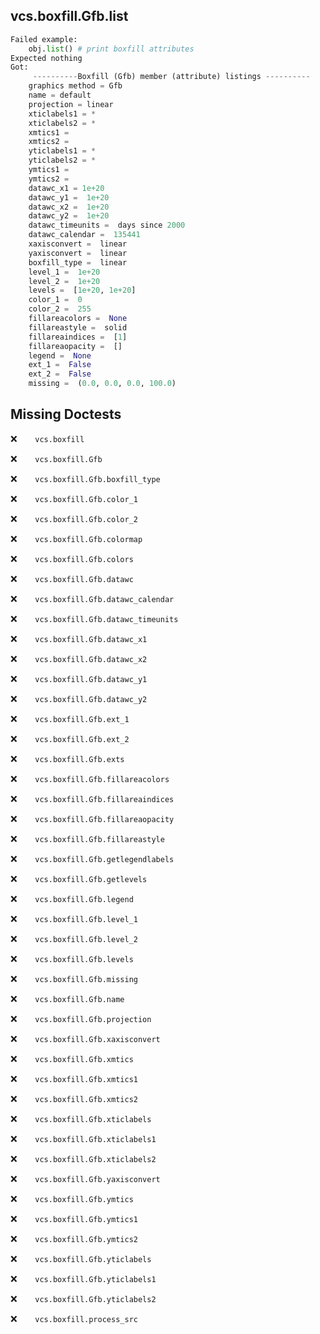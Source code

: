 vcs.boxfill.Gfb.list
--------------------
```python
Failed example:
    obj.list() # print boxfill attributes
Expected nothing
Got:
     ----------Boxfill (Gfb) member (attribute) listings ----------
    graphics method = Gfb
    name = default
    projection = linear
    xticlabels1 = *
    xticlabels2 = *
    xmtics1 = 
    xmtics2 = 
    yticlabels1 = *
    yticlabels2 = *
    ymtics1 =  
    ymtics2 =  
    datawc_x1 = 1e+20
    datawc_y1 =  1e+20
    datawc_x2 =  1e+20
    datawc_y2 =  1e+20
    datawc_timeunits =  days since 2000
    datawc_calendar =  135441
    xaxisconvert =  linear
    yaxisconvert =  linear
    boxfill_type =  linear
    level_1 =  1e+20
    level_2 =  1e+20
    levels =  [1e+20, 1e+20]
    color_1 =  0
    color_2 =  255
    fillareacolors =  None
    fillareastyle =  solid
    fillareaindices =  [1]
    fillareaopacity =  []
    legend =  None
    ext_1 =  False
    ext_2 =  False
    missing =  (0.0, 0.0, 0.0, 100.0)
```

Missing Doctests
----------------
:x:```    vcs.boxfill```

:x:```    vcs.boxfill.Gfb```

:x:```    vcs.boxfill.Gfb.boxfill_type```

:x:```    vcs.boxfill.Gfb.color_1```

:x:```    vcs.boxfill.Gfb.color_2```

:x:```    vcs.boxfill.Gfb.colormap```

:x:```    vcs.boxfill.Gfb.colors```

:x:```    vcs.boxfill.Gfb.datawc```

:x:```    vcs.boxfill.Gfb.datawc_calendar```

:x:```    vcs.boxfill.Gfb.datawc_timeunits```

:x:```    vcs.boxfill.Gfb.datawc_x1```

:x:```    vcs.boxfill.Gfb.datawc_x2```

:x:```    vcs.boxfill.Gfb.datawc_y1```

:x:```    vcs.boxfill.Gfb.datawc_y2```

:x:```    vcs.boxfill.Gfb.ext_1```

:x:```    vcs.boxfill.Gfb.ext_2```

:x:```    vcs.boxfill.Gfb.exts```

:x:```    vcs.boxfill.Gfb.fillareacolors```

:x:```    vcs.boxfill.Gfb.fillareaindices```

:x:```    vcs.boxfill.Gfb.fillareaopacity```

:x:```    vcs.boxfill.Gfb.fillareastyle```

:x:```    vcs.boxfill.Gfb.getlegendlabels```

:x:```    vcs.boxfill.Gfb.getlevels```

:x:```    vcs.boxfill.Gfb.legend```

:x:```    vcs.boxfill.Gfb.level_1```

:x:```    vcs.boxfill.Gfb.level_2```

:x:```    vcs.boxfill.Gfb.levels```

:x:```    vcs.boxfill.Gfb.missing```

:x:```    vcs.boxfill.Gfb.name```

:x:```    vcs.boxfill.Gfb.projection```

:x:```    vcs.boxfill.Gfb.xaxisconvert```

:x:```    vcs.boxfill.Gfb.xmtics```

:x:```    vcs.boxfill.Gfb.xmtics1```

:x:```    vcs.boxfill.Gfb.xmtics2```

:x:```    vcs.boxfill.Gfb.xticlabels```

:x:```    vcs.boxfill.Gfb.xticlabels1```

:x:```    vcs.boxfill.Gfb.xticlabels2```

:x:```    vcs.boxfill.Gfb.yaxisconvert```

:x:```    vcs.boxfill.Gfb.ymtics```

:x:```    vcs.boxfill.Gfb.ymtics1```

:x:```    vcs.boxfill.Gfb.ymtics2```

:x:```    vcs.boxfill.Gfb.yticlabels```

:x:```    vcs.boxfill.Gfb.yticlabels1```

:x:```    vcs.boxfill.Gfb.yticlabels2```

:x:```    vcs.boxfill.process_src```

